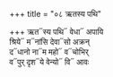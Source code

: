 +++
title = "०८ ऋतस्य पथि"

+++
ऋत᳓स्य पथि᳓ वेधा᳓ अपायि  
श्रिये᳓ म᳓नांसि देवा᳓सो अक्रन्  
द᳓धानो ना᳓म महो᳓ व᳓चोभिर्  
व᳓पुर् दृश᳓ये वेन्यो᳓ वि᳓ आवः